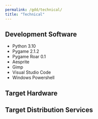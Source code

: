 ```yaml
---
permalink: /gdd/technical/
title: "Technical"
---
```


## Development Software

- Python 3.10
- Pygame 2.1.2
- Pygame Roar 0.1
- Aesprite
- Gimp
- Visual Studio Code
- Windows Powershell

## Target Hardware

## Target Distribution Services